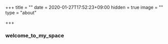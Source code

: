 +++
title = ""
date = 2020-01-27T17:52:23+09:00
hidden = true
image = ""
type = "about"

+++

### welcome_to_my_space

